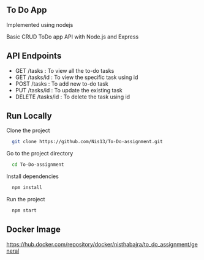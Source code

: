 
## To Do App

Implemented using nodejs

Basic CRUD ToDo app API with Node.js and Express

## API Endpoints

* GET /tasks : To view all the to-do tasks
* GET /tasks/id : To view the specific task using id
* POST /tasks : To add new to-do task
* PUT /tasks/id : To update the existing task
* DELETE /tasks/id : To delete the task using id


## Run Locally

Clone the project

```bash
  git clone https://github.com/Nis13/To-Do-assignment.git
```

Go to the project directory

```bash
  cd To-Do-assignment
```

Install dependencies

```bash
  npm install
```

Run the project
```bash
  npm start
```


## Docker Image

https://hub.docker.com/repository/docker/nisthabajra/to_do_assignment/general
